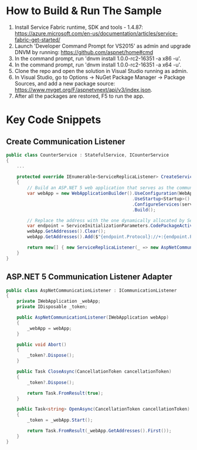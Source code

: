 # How to Build & Run The Sample

1. Install Service Fabric runtime, SDK and tools - 1.4.87: https://azure.microsoft.com/en-us/documentation/articles/service-fabric-get-started/
2. Launch 'Developer Command Prompt for VS2015' as admin and upgrade DNVM by running: https://github.com/aspnet/home#cmd
3. In the command prompt, run 'dnvm install 1.0.0-rc2-16351 -a x86 -u'.
4. In the command prompt, run 'dnvm install 1.0.0-rc2-16351 -a x64 -u'.
5. Clone the repo and open the solution in Visual Studio running as admin.
6. In Visual Studio, go to Options -> NuGet Package Manager -> Package Sources, and add a new package source: https://www.myget.org/F/aspnetvnext/api/v3/index.json.
7. After all the packages are restored, F5 to run the app.

# Key Code Snippets

## Create Communication Listener
```csharp
public class CounterService : StatefulService, ICounterService
{
    ...
    
    protected override IEnumerable<ServiceReplicaListener> CreateServiceReplicaListeners()
    {
        // Build an ASP.NET 5 web application that serves as the communication listener.
        var webApp = new WebApplicationBuilder().UseConfiguration(WebApplicationConfiguration.GetDefault())
                                                .UseStartup<Startup>()
                                                .ConfigureServices(services => services.AddSingleton<ICounterService>(this))
                                                .Build();

        // Replace the address with the one dynamically allocated by Service Fabric.
        var endpoint = ServiceInitializationParameters.CodePackageActivationContext.GetEndpoint("WebTypeEndpoint");
        webApp.GetAddresses().Clear();
        webApp.GetAddresses().Add($"{endpoint.Protocol}://+:{endpoint.Port}");

        return new[] { new ServiceReplicaListener(_ => new AspNetCommunicationListener(webApp)) };
    }
}
```

## ASP.NET 5 Communication Listener Adapter
```csharp
public class AspNetCommunicationListener : ICommunicationListener
{
    private IWebApplication _webApp;
    private IDisposable _token;

    public AspNetCommunicationListener(IWebApplication webApp)
    {
        _webApp = webApp;
    }

    public void Abort()
    {
        _token?.Dispose();
    }

    public Task CloseAsync(CancellationToken cancellationToken)
    {
        _token?.Dispose();

        return Task.FromResult(true);
    }

    public Task<string> OpenAsync(CancellationToken cancellationToken)
    {
        _token = _webApp.Start();

        return Task.FromResult(_webApp.GetAddresses().First());
    }
}
```
